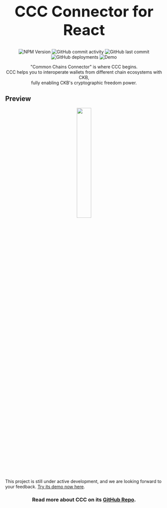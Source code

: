 <h1 align="center" style="font-size: 48px;">
  CCC Connector for React
</h1>

<p align="center">
  <img alt="NPM Version" src="https://img.shields.io/npm/v/%40ckb-ccc%2Fconnector-react?link=https%3A%2F%2Fwww.npmjs.com%2Fpackage%2F%40ckb-ccc%2Fconnector-react">
  <img alt="GitHub commit activity" src="https://img.shields.io/github/commit-activity/m/ckb-ecofund/ccc">
  <img alt="GitHub last commit" src="https://img.shields.io/github/last-commit/ckb-ecofund/ccc/master">
  <img alt="GitHub deployments" src="https://img.shields.io/github/deployments/ckb-ecofund/ccc/production">
  <img alt="Demo" src="https://img.shields.io/website?url=https%3A%2F%2Fckbccc-demo.vercel.app%2F&label=Demo">
</p>

<p align="center">
  "Common Chains Connector" is where CCC begins.
  <br />
  CCC helps you to interoperate wallets from different chain ecosystems with CKB,
  <br />
  fully enabling CKB's cryptographic freedom power.
</p>

## Preview

<p align="center">
  <a href="https://ckbccc-demo.vercel.app/">
    <img src="https://raw.githubusercontent.com/ckb-ecofund/ccc/master/assets/preview.png" width="30%" />
  </a>
</p>

This project is still under active development, and we are looking forward to your feedback. [Try its demo now here](https://ckbccc-demo.vercel.app/).

<h3 align="center">
  Read more about CCC on its <a href="https://github.com/ckb-ecofund/ccc">GitHub Repo</a>.
</h3>
